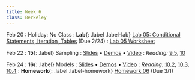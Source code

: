 ```yaml
---
title: Week 6
class: Berkeley
---
```


Feb 20
: Holiday: No Class
: **Lab**{: .label .label-lab} [Lab 05: Conditional Statements, Iteration, Tables](https://data8.datahub.berkeley.edu/hub/user-redirect/git-pull?repo=https%3A%2F%2Fgithub.com%2Fdata-8%2Fmaterials-sp23&urlpath=retro%2Ftree%2Fmaterials-sp23%2Fmaterials%2Fsp23%2Flab%2Flab05%2Flab05.ipynb&branch=main) (Due 2/24)
  : [Lab 05 Worksheet](https://drive.google.com/file/d/1MsUKZUHHidoLc41NNBXQzGsP8fexp8Vk/view?usp=sharing)

Feb 22
: **15**{: .label} Sampling
  : [Slides](https://docs.google.com/presentation/d/1aMuFPn3ugSu_yv72y1wvArTBnCWslM--_ZjmnHN49V8/edit?usp=sharing) &#8226; [Demos](https://data8.datahub.berkeley.edu/hub/user-redirect/git-pull?repo=https%3A%2F%2Fgithub.com%2Fdata-8%2Fmaterials-sp23&urlpath=retro%2Ftree%2Fmaterials-sp23%2Flec%2Flec15.ipynb&branch=main) &#8226; [Video](https://youtu.be/hAhGnR1DkFE)
: *Reading:* [9.5](https://inferentialthinking.com/chapters/09/5/Finding_Probabilities.html), [10](https://inferentialthinking.com/chapters/10/Sampling_and_Empirical_Distributions.html)

Feb 24
: **16**{: .label} Models
  : [Slides](https://docs.google.com/presentation/d/1wPr4YwNU2hSAqT_4CGDqgODfhUL4TWfSKYdi22OrzAA/edit?usp=sharing) &#8226; [Demos](https://data8.datahub.berkeley.edu/hub/user-redirect/git-pull?repo=https%3A%2F%2Fgithub.com%2Fdata-8%2Fmaterials-sp23&urlpath=retro%2Ftree%2Fmaterials-sp23%2Flec%2Flec16.ipynb&branch=main) &#8226; [Video](https://youtu.be/HW45U90GR9o)
: *Reading:* [10.2](https://inferentialthinking.com/chapters/10/2/Sampling_from_a_Population.html), [10.3](https://inferentialthinking.com/chapters/10/3/Empirical_Distribution_of_a_Statistic.html), [10.4](https://inferentialthinking.com/chapters/10/4/Random_Sampling_in_Python.html)
: **Homework**{: .label .label-homework} [Homework 06](https://data8.datahub.berkeley.edu/hub/user-redirect/git-pull?repo=https%3A%2F%2Fgithub.com%2Fdata-8%2Fmaterials-sp23&urlpath=retro%2Ftree%2Fmaterials-sp23%2F%2Fmaterials%2Fsp23%2Fhw%2Fhw06%2Fhw06.ipynb&branch=main) (Due 3/1)
